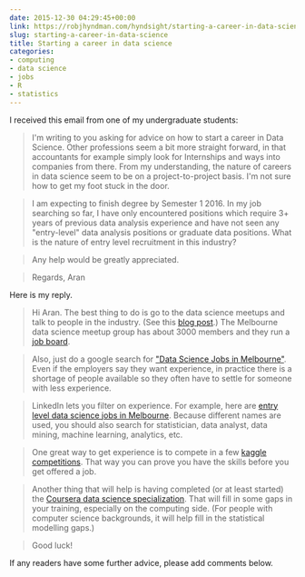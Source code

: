```yaml
---
date: 2015-12-30 04:29:45+00:00
link: https://robjhyndman.com/hyndsight/starting-a-career-in-data-science/
slug: starting-a-career-in-data-science
title: Starting a career in data science
categories:
- computing
- data science
- jobs
- R
- statistics
---
```


I received this email from one of my undergraduate students:


>I'm writing to you asking for advice on how to start a career in Data Science. Other professions seem a bit more straight forward, in that accountants for example simply look for Internships and ways into companies from there. From my understanding, the nature of careers in data science seem to be on a project-to-project basis. I'm not sure how to get my foot stuck in the door.

>I am expecting to finish degree by Semester 1 2016. In my job searching so far, I have only encountered positions which require 3+ years of previous data analysis experience and have not seen any "entry-level" data analysis positions or graduate data positions. What is the nature of entry level recruitment in this industry?

>Any help would be greatly appreciated.

>Regards,
>Aran

<!-- more -->

Here is my reply.


>Hi Aran. The best thing to do is go to the data science meetups and talk to people in the industry. (See this [blog post](https://robjhyndman.com/hyndsight/connect-with-local-employers/).) The Melbourne data science meetup group has about 3000 members and they run a [job board](http://www.meetup.com/Data-Science-Melbourne/messages/boards/forum/20509896).

>Also, just do a google search for ["Data Science Jobs in Melbourne"](https://www.google.com.au/search?q=data+science+jobs+in+melbourne). Even if the employers say they want experience, in practice there is a shortage of people available so they often have to settle for someone with less experience.

>LinkedIn lets you filter on experience. For example, here are [entry level data science jobs in Melbourne](https://www.linkedin.com/jobs/search?keywords=Data+Scientist&locationId=au%3A4900&f_E=2&trk=jobs_jserp_facet_exp). Because different names are used, you should also search for statistician, data analyst, data mining, machine learning, analytics, etc.

>One great way to get experience is to compete in a few [kaggle competitions](https://www.kaggle.com/competitions). That way you can prove you have the skills before you get offered a job.

>Another thing that will help is having completed (or at least started) the [Coursera data science specialization](https://www.coursera.org/specializations/jhu-data-science). That will fill in some gaps in your training, especially on the computing side. (For people with computer science backgrounds, it will help fill in the statistical modelling gaps.)

>Good luck!



If any readers have some further advice, please add comments below.
